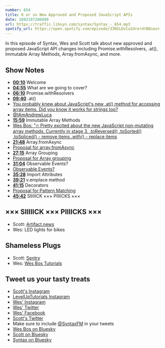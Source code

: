 ```yaml
---
number: 654
title: 6 or so New Approved and Proposed JavaScript APIs
date: 1692187200499
url: https://traffic.libsyn.com/syntax/Syntax_-_654.mp3
spotify_url: https://open.spotify.com/episode/33NSLDvCuSdrerdtBQseor
---
```


In this episode of Syntax, Wes and Scott talk about new approved and proposed JavaScript API changes including Promise.withResolvers, .at(), Immutable Array Methods, Array.fromAsync, and more.

## Show Notes

* **[00:10](#t=00:10)** Welcome
* **[04:55](#t=04:55)** What are we going to cover?
* **[06:10](#t=06:10)** Promise.withResolvers
* **[09:40](#t=09:40)** .at()
* [You probably knew about JavaScript's new .at() method for accessing array items. Did you know it works for strings too?](https://twitter.com/wesbos/status/1684964556542550031)
* [@IAmAndrewLuca](https://twitter.com/iamandrewluca)
* **[15:59](#t=15:59)** Immutable Array Methods
* [Wes Bos: "🔥 Pretty excited about the new JavaScript non-mutating array methods. Currently in stage 3. .toReversed() .toSorted() .toSpliced() - remove items .with() - replace items](https://twitter.com/wesbos/status/1593271021557239809)
* **[21:48](#t=21:48)** Array.fromAsync
* [Proposal for array.fromAsync](https://github.com/tc39/proposal-array-from-async)
* **[27:15](#t=27:15)** Array Grouping
* [Proposal for Array grouping](https://github.com/tc39/proposal-array-grouping)
* **[31:04](#t=31:04)** Observable Events?
* [Observable Events?](https://github.com/domfarolino/observable)
* **[35:28](#t=35:28)** Import Attributes
* **[39:21](#t=39:21)** v.emplace method
* **[41:15](#t=41:15)** Decorators
* [Proposal for Pattern Matching](https://github.com/tc39/proposal-pattern-matching)
* **[45:42](#t=45:42)** SIIIIICK ××× PIIIICKS ×××

## ××× SIIIIICK ××× PIIIICKS ×××

* Scott: [Artifact.news](https://artifact.news/)
* Wes: LED lights for bikes

## Shameless Plugs

* Scott: [Sentry](https://sentry.io)
* Wes: [Wes Bos Tutorials](https://wesbos.com/courses)

## Tweet us your tasty treats

* [Scott's Instagram](https://www.instagram.com/stolinski/)
* [LevelUpTutorials Instagram](https://www.instagram.com/LevelUpTutorials/)
* [Wes' Instagram](https://www.instagram.com/wesbos/)
* [Wes' Twitter](https://twitter.com/wesbos)
* [Wes' Facebook](https://www.facebook.com/wesbos.developer)
* [Scott's Twitter](https://twitter.com/stolinski)
* Make sure to include [@SyntaxFM](https://twitter.com/SyntaxFM) in your tweets
* [Wes Bos on Bluesky](https://bsky.app/profile/wesbos.com)
* [Scott on Bluesky](https://bsky.app/profile/tolin.ski)
* [Syntax on Bluesky](https://bsky.app/profile/syntax.fm)
